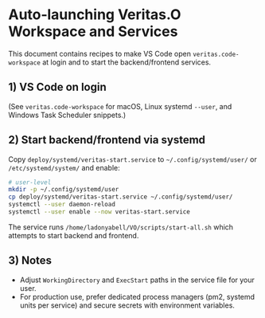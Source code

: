 # Auto‑launching Veritas.O Workspace and Services

This document contains recipes to make VS Code open `veritas.code-workspace` at login and to start the backend/frontend services.

## 1) VS Code on login
(See `veritas.code-workspace` for macOS, Linux systemd `--user`, and Windows Task Scheduler snippets.)

## 2) Start backend/frontend via systemd
Copy `deploy/systemd/veritas-start.service` to `~/.config/systemd/user/` or `/etc/systemd/system/` and enable:

```bash
# user-level
mkdir -p ~/.config/systemd/user
cp deploy/systemd/veritas-start.service ~/.config/systemd/user/
systemctl --user daemon-reload
systemctl --user enable --now veritas-start.service
```

The service runs `/home/ladonyabell/VO/scripts/start-all.sh` which attempts to start backend and frontend.

## 3) Notes
- Adjust `WorkingDirectory` and `ExecStart` paths in the service file for your user.
- For production use, prefer dedicated process managers (pm2, systemd units per service) and secure secrets with environment variables.
